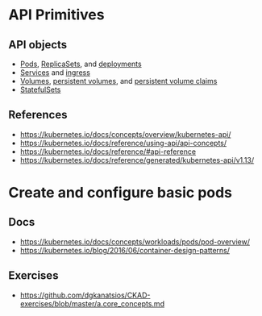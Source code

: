 # API Primitives

## API objects
- [Pods](https://kubernetes.io/docs/concepts/workloads/pods/pod-overview/), [ReplicaSets](https://kubernetes.io/docs/concepts/workloads/controllers/replicaset/), and [deployments](https://kubernetes.io/docs/concepts/workloads/controllers/deployment/)
- [Services](https://kubernetes.io/docs/concepts/services-networking/service/) and [ingress](https://kubernetes.io/docs/concepts/services-networking/ingress/)
- [Volumes](https://kubernetes.io/docs/concepts/storage/volumes/), [persistent volumes](https://kubernetes.io/docs/concepts/storage/persistent-volumes/), and [persistent volume claims](https://kubernetes.io/docs/concepts/storage/persistent-volumes/#persistentvolumeclaims)
- [StatefulSets](https://kubernetes.io/docs/concepts/workloads/controllers/statefulset/)

## References
- https://kubernetes.io/docs/concepts/overview/kubernetes-api/
- https://kubernetes.io/docs/reference/using-api/api-concepts/
- https://kubernetes.io/docs/reference/#api-reference
- https://kubernetes.io/docs/reference/generated/kubernetes-api/v1.13/


# Create and configure basic pods

## Docs
- https://kubernetes.io/docs/concepts/workloads/pods/pod-overview/
- https://kubernetes.io/blog/2016/06/container-design-patterns/

## Exercises
- https://github.com/dgkanatsios/CKAD-exercises/blob/master/a.core_concepts.md
